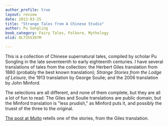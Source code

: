 ```yaml
---
author_profile: true
layout: review
date: 2013-03-25
title: "Strange Tales from A Chinese Studio"
author: Pu Songling
book_category: Fairy Tales, Folkore, Mythology
olid: OL7355397M

---
```


This is a collection of Chinese supernatural tales, compiled by scholar Pu Songling in the late seventeenth to early eighteenth centuries. I have several translations of tales from the collection: the Herbert Giles translation from 1880 (probably the best known translation); *Strange Stories from the Lodge of Leisure*, the 1913 translation by George Soulie; and the 2006 translation by John Minford.

The selections are all different, and none of them complete, but they are all a lot of fun to read. The Giles and Soulie translations are public domain, but the Minford translation is "less prudish," as Minford puts it, and possibly the truest of the three to the original.

[The post at *Multo*](https://multoghost.wordpress.com/2013/03/25/silly-sun-gets-married/) retells one of the stories, from the Giles translation.